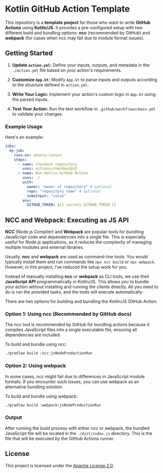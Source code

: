 # Kotlin GitHub Action Template

This repository is a **template project** for those who want to write **GitHub Actions** using **Kotlin/JS**. It provides a pre-configured setup with two different build and bundling options: **ncc** (recommended by GitHub) and **webpack** (for cases when ncc may fail due to module format issues). 

## Getting Started


1. **Update `action.yml`:** Define your inputs, outputs, and metadata in the `./action.yml` file based on your action's requirements.

2. **Customize `App.kt`:** Modify `App.kt` to parse inputs and outputs according to the structure defined in `action.yml`.

3. **Write Your Logic:** Implement your action's custom logic in ```App.kt``` using the parsed inputs.

4. **Test Your Action:** Run the test workflow in ```.github/workflows/main.yml``` to validate your changes.

### Example Usage 

Here's an example:

```yaml
jobs:
  my-job:
    runs-on: ubuntu-latest
    steps:
      - name: Checkout repository
        uses: actions/checkout@v2
      - name: Run Kotlin GitHub Action
        uses: ./
        with:
          owner: "owner of repository" # optional
          repo: "repository name" # optional
          someInput: "value" 
        env:
          GITHUB_TOKEN: ${{ secrets.GITHUB_TOKEN }}
```

## NCC and Webpack: Executing as JS API

**NCC** (Node.js Compiler) and **Webpack** are popular tools for bundling JavaScript code and dependencies into a single file. This is especially useful for Node.js applications, as it reduces the complexity of managing multiple modules and external libraries.

Usually, **ncc** and **webpack** are used as command-line tools. You would typically install them and run commands like `npx ncc build` or `npx webpack`. However, in this project, I’ve reduced the setup work for you.

Instead of manually installing **ncc** or **webpack** as CLI tools, we use their **JavaScript API** programmatically in Kotlin/JS. This allows you to bundle your action without installing and running the clients directly. All you need to do is run the provided tasks, and the tools will execute automatically:

There are two options for building and bundling the Kotlin/JS GitHub Action:

### Option 1: Using ncc (Recommended by GitHub docs)
The ncc tool is recommended by GitHub for bundling actions because it compiles JavaScript files into a single executable file, ensuring all dependencies are included.

To build and bundle using ncc:

```bash
./gradlew build :ncc:jsNodeProductionRun
```

### Option 2: Using webpack
In some cases, ncc might fail due to differences in JavaScript module formats. If you encounter such issues, you can use webpack as an alternative bundling solution.

To build and bundle using webpack:

```bash
./gradlew build :webpack:jsNodeProductionRun
```

### Output
After running the build process with either ncc or webpack, the bundled JavaScript file will be located in the ```./dist/index.js``` directory. This is the file that will be executed by the GitHub Actions runner.

## License

This project is licensed under the [Apache License 2.0](./LICENSE).

